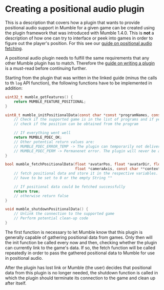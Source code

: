 # Creating a positional audio plugin

This is a description that covers how a plugin that wants to provide positional audio support in Mumble for a given game can be created using the
plugin framework that was introduced with Mumble 1.4.0. This is **not** a description of how one can try to interface or peek into games in order to
figure out the player's position. For this see our [guide on positional audio
fetching](https://www.mumble.info/documentation/developer/positional-audio/create-plugin/).

A positional audio plugin needs to fulfill the same requirements that any other Mumble plugin has to match. Therefore the [guide on writing a
plugin](CreatePlugin.md) is a must-read before continuing further.

Starting from the plugin that was written in the linked guide (minus the calls to th `log` API function), the following functions have to be
implemented in addition:
```c
uint32_t mumble_getFeatures() {
    return MUMBLE_FEATURE_POSITIONAL;
}

uint8_t mumble_initPositionalData(const char *const *programNames, const uint64_t *programPIDs, size_t programCount) {
    // Check if the supported game is in the list of programs and if yes
	// check if the position can be obtained from the program

	// If everything went well
    return MUMBLE_PDEC_OK;
	// Other potential return values are:
	// MUMBLE_PDEC_ERROR_TEMP -> The plugin can temporarily not deliver positional data
	// MUMBLE_PDEC_PERM -> Permanenet error. The plugin will never be able to deliver positional data
}

bool mumble_fetchPositionalData(float *avatarPos, float *avatarDir, float *avatarAxis, float *cameraPos, float *cameraDir,
                                float *cameraAxis, const char **context, const char **identity) {
    // fetch positional data and store it in the respective variables. All fields that can't be filled properly
	// have to be set to 0 or the empty String ""

	// If positional data could be fetched successfully
	return true;
	// otherwise return false
}

void mumble_shutdownPositionalData() {
	// Unlink the connection to the supported game
    // Perform potential clean-up code
}
```

The first function is necessary to let Mumble know that this plugin is generally capable of gathering positional data from games. Only then will the
init function be called every now and then, checking whether the plugin can currently link to the game's data. If so, the fetch function will be
called repeatedly in order to pass the gathered positional data to Mumble for use in positional audio.

After the plugin has lost link or Mumble (the user) decides that positional data from this plugin is no longer needed, the shutdown function is called
in which the plugin should terminate its connection to the game and clean up after itself.

